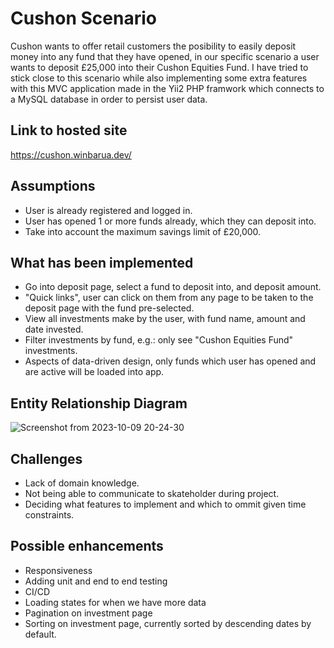 # Cushon Scenario
Cushon wants to offer retail customers the posibility to easily deposit money into any fund that they have opened, in our specific scenario a user wants to deposit £25,000 into their Cushon Equities Fund. I have tried to stick close to this scenario while also implementing some extra features with this MVC application made in the Yii2 PHP framwork which connects to a MySQL database in order to persist user data. 

## Link to hosted site
https://cushon.winbarua.dev/

## Assumptions
- User is already registered and logged in.
- User has opened 1 or more funds already, which they can deposit into.
- Take into account the maximum savings limit of £20,000.

## What has been implemented
- Go into deposit page, select a fund to deposit into, and deposit amount.
- "Quick links", user can click on them from any page to be taken to the deposit page with the fund pre-selected.
- View all investments make by the user, with fund name, amount and date invested.
- Filter investments by fund, e.g.: only see "Cushon Equities Fund" investments.
- Aspects of data-driven design, only funds which user has opened and are active will be loaded into app.

## Entity Relationship Diagram
![Screenshot from 2023-10-09 20-24-30](https://github.com/win20/cushon/assets/22985058/6759ad76-a641-4a45-8f31-1c536743b319)

## Challenges
- Lack of domain knowledge.
- Not being able to communicate to skateholder during project.
- Deciding what features to implement and which to ommit given time constraints.

## Possible enhancements
- Responsiveness
- Adding unit and end to end testing
- CI/CD
- Loading states for when we have more data
- Pagination on investment page
- Sorting on investment page, currently sorted by descending dates by default.

